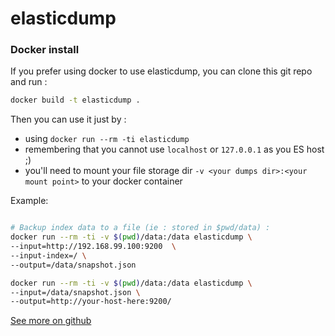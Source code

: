 elasticdump
==================



### Docker install
If you prefer using docker to use elasticdump, you can clone this git repo and run :

```bash
docker build -t elasticdump .
```
Then you can use it just by :
- using `docker run --rm -ti elasticdump`
- remembering that you cannot use `localhost` or `127.0.0.1` as you ES host ;)
- you'll need to mount your file storage dir `-v <your dumps dir>:<your mount point>` to your docker container

Example:

```bash

# Backup index data to a file (ie : stored in $pwd/data) :
docker run --rm -ti -v $(pwd)/data:/data elasticdump \
--input=http://192.168.99.100:9200  \
--input-index=/ \
--output=/data/snapshot.json

docker run --rm -ti -v $(pwd)/data:/data elasticdump \
--input=/data/snapshot.json \
--output=http://your-host-here:9200/

```



 [See more on github](https://github.com/taskrabbit/elasticsearch-dump)
